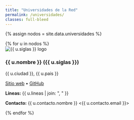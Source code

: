 ```yaml
---
title: "Universidades de la Red"
permalink: /universidades/
classes: full-bleed
---
```


{% assign nodos = site.data.universidades %}

<div class="grid__wrapper">
{% for u in nodos %}
  <div class="grid__item">
    <div class="card">
      <div class="card__image">
        <img src="{{ u.logo | default: '/assets/img/universidades/placeholder.png' }}" alt="{{ u.siglas }} logo" style="max-height:80px;">
      </div>
      <div class="card__content">
        <h3>{{ u.nombre }} ({{ u.siglas }})</h3>
        <p>{{ u.ciudad }}, {{ u.pais }}</p>
        <p><a href="{{ u.web }}" target="_blank" rel="noopener">Sitio web</a> • 
           <a href="{{ u.github_org }}" target="_blank" rel="noopener">GitHub</a></p>
        <p><strong>Líneas:</strong> {{ u.lineas | join: ", " }}</p>
        <p><strong>Contacto:</strong> {{ u.contacto.nombre }} &lt;{{ u.contacto.email }}&gt;</p>
      </div>
    </div>
  </div>
{% endfor %}
</div>
